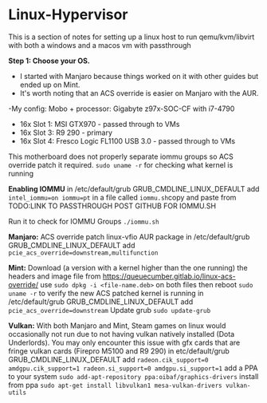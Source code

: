 # Linux-Hypervisor
This is a section of notes for setting up a linux host to run qemu/kvm/libvirt with both a windows and a macos vm with passthrough

**Step 1: Choose your OS.**
- I started with Manjaro because things worked on it with other guides but ended up on Mint.
- It's worth noting that an ACS override is easier on Manjaro with the AUR.

-My config:
Mobo + processor: Gigabyte z97x-SOC-CF with i7-4790
- 16x Slot 1: MSI GTX970 - passed through to VMs
- 16x Slot 3: R9 290 - primary
- 16x Slot 4: Fresco Logic FL1100 USB 3.0 - passed through to VMs

This motherboard does not properly separate iommu groups so ACS override patch it required.
```sudo uname -r``` for checking what kernel is running

**Enabling IOMMU** 
in /etc/default/grub GRUB_CMDLINE_LINUX_DEFAULT add ```intel_iommu=on iommu=pt```
in a file called ```iommu.sh```copy and paste from TODO:LINK TO PASSTHROUGH POST GITHUB FOR IOMMU.SH

Run it to check for IOMMU Groups ```./iommu.sh```

**Manjaro:**
ACS override patch linux-vfio AUR package
in /etc/default/grub GRUB_CMDLINE_LINUX_DEFAULT add ```pcie_acs_override=downstream,multifunction```

**Mint:**
Download (a version with a kernel higher than the one running) the headers and image file from https://queuecumber.gitlab.io/linux-acs-override/
use ```sudo dpkg -i <file-name.deb>``` on both files then reboot
```sudo uname -r``` to verify the new ACS patched kernel is running
in /etc/default/grub GRUB_CMDLINE_LINUX_DEFAULT add ```pcie_acs_override=downstream```
Update grub ```sudo update-grub```

**Vulkan:**
With both Manjaro and Mint, Steam games on linux would occasionally not run due to not having vulkan natively installed (Dota Underlords). You may only encounter this issue with gfx cards that are fringe vulkan cards (Firepro M5100 and R9 290)
in etc/default/grub GRUB_CMDLINE_LINUX_DEFAULT add ```radeon.cik_support=0 amdgpu.cik_support=1 radeon.si_support=0 amdgpu.si_support=1```
add a PPA to your system ```sudo add-apt-repository ppa:oibaf/graphics-drivers```
install from ppa ```sudo apt-get install libvulkan1 mesa-vulkan-drivers vulkan-utils```


